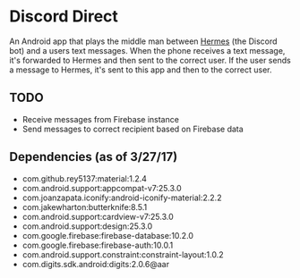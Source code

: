# Discord Direct
An Android app that plays the middle man between [Hermes](https://github.com/Alcha/Hermes_Node.js)
(the Discord bot) and a users text messages. When the phone receives a text message, it's forwarded
to Hermes and then sent to the correct user. If the user sends a message to Hermes, it's sent to
this app and then to the correct user.

## TODO
- Receive messages from Firebase instance
- Send messages to correct recipient based on Firebase data

## Dependencies (as of 3/27/17)
- com.github.rey5137:material:1.2.4
- com.android.support:appcompat-v7:25.3.0
- com.joanzapata.iconify:android-iconify-material:2.2.2
- com.jakewharton:butterknife:8.5.1
- com.android.support:cardview-v7:25.3.0
- com.android.support:design:25.3.0
- com.google.firebase:firebase-database:10.2.0
- com.google.firebase:firebase-auth:10.0.1
- com.android.support.constraint:constraint-layout:1.0.2
- com.digits.sdk.android:digits:2.0.6@aar